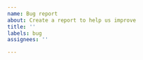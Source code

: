 ```yaml
---
name: Bug report
about: Create a report to help us improve
title: ''
labels: bug
assignees: ''

---
```


<!-- No extensive forms or lists here. Please make sure to use the latest version of Knip. Use common sense and provide the necessary information that helps me or others to help you. Thanks! -->
